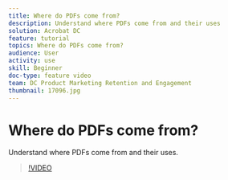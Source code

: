 ```yaml
---
title: Where do PDFs come from?
description: Understand where PDFs come from and their uses
solution: Acrobat DC
feature: tutorial
topics: Where do PDFs come from?
audience: User
activity: use
skill: Beginner
doc-type: feature video
team: DC Product Marketing Retention and Engagement
thumbnail: 17096.jpg
---
```


# Where do PDFs come from?

Understand where PDFs come from and their uses.

>[!VIDEO](https://video.tv.adobe.com/v/17096/?learn=on?hidetitle=true)
